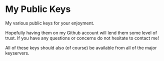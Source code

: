 My Public Keys
===========

My various public keys for your enjoyment.

Hopefully having them on my Github account will lend them some level of trust. If you have any questions or concerns do not hesitate to contact me!

All of these keys should also (of course) be available from all of the major keyservers.

